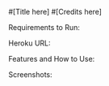 #[Title here]
#[Credits here]

Requirements to Run:

Heroku URL:

Features and How to Use:

Screenshots:

